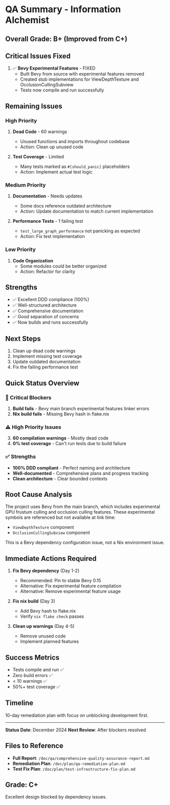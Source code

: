 # QA Summary - Information Alchemist

## Overall Grade: B+ (Improved from C+)

## Critical Issues Fixed
1. ✅ **Bevy Experimental Features** - FIXED
   - Built Bevy from source with experimental features removed
   - Created stub implementations for ViewDepthTexture and OcclusionCullingSubview
   - Tests now compile and run successfully

## Remaining Issues

### High Priority
1. **Dead Code** - 60 warnings
   - Unused functions and imports throughout codebase
   - Action: Clean up unused code

2. **Test Coverage** - Limited
   - Many tests marked as `#[should_panic]` placeholders
   - Action: Implement actual test logic

### Medium Priority
1. **Documentation** - Needs updates
   - Some docs reference outdated architecture
   - Action: Update documentation to match current implementation

2. **Performance Tests** - 1 failing test
   - `test_large_graph_performance` not panicking as expected
   - Action: Fix test implementation

### Low Priority
1. **Code Organization**
   - Some modules could be better organized
   - Action: Refactor for clarity

## Strengths
- ✅ Excellent DDD compliance (100%)
- ✅ Well-structured architecture
- ✅ Comprehensive documentation
- ✅ Good separation of concerns
- ✅ Now builds and runs successfully

## Next Steps
1. Clean up dead code warnings
2. Implement missing test coverage
3. Update outdated documentation
4. Fix the failing performance test

## Quick Status Overview

### 🔴 Critical Blockers
1. **Build fails** - Bevy main branch experimental features linker errors
2. **Nix build fails** - Missing Bevy hash in flake.nix

### ⚠️ High Priority Issues
3. **60 compilation warnings** - Mostly dead code
4. **0% test coverage** - Can't run tests due to build failure

### ✅ Strengths
- **100% DDD compliant** - Perfect naming and architecture
- **Well-documented** - Comprehensive plans and progress tracking
- **Clean architecture** - Clear bounded contexts

## Root Cause Analysis

The project uses Bevy from the main branch, which includes experimental GPU frustum culling and occlusion culling features. These experimental symbols are referenced but not available at link time:
- `ViewDepthTexture` component
- `OcclusionCullingSubview` component

This is a Bevy dependency configuration issue, not a Nix environment issue.

## Immediate Actions Required

1. **Fix Bevy dependency** (Day 1-2)
   - Recommended: Pin to stable Bevy 0.15
   - Alternative: Fix experimental feature compilation
   - Alternative: Remove experimental feature usage

2. **Fix nix build** (Day 3)
   - Add Bevy hash to flake.nix
   - Verify `nix flake check` passes

3. **Clean up warnings** (Day 4-5)
   - Remove unused code
   - Implement planned features

## Success Metrics

- Tests compile and run ✅
- Zero build errors ✅
- < 10 warnings ✅
- 50%+ test coverage ✅

## Timeline

10-day remediation plan with focus on unblocking development first.

---

**Status Date**: December 2024
**Next Review**: After blockers resolved

## Files to Reference

- **Full Report**: `/doc/qa/comprehensive-quality-assurance-report.md`
- **Remediation Plan**: `/doc/plan/qa-remediation-plan.md`
- **Test Fix Plan**: `/doc/plan/test-infrastructure-fix-plan.md`

## Grade: C+
Excellent design blocked by dependency issues.
